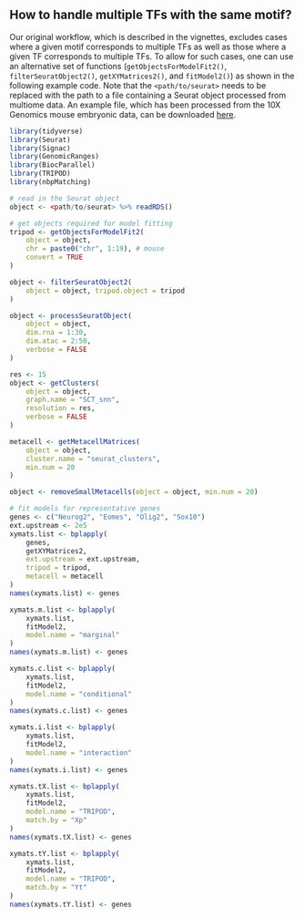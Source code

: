 ## How to handle multiple TFs with the same motif?
  
Our original workflow, which is described in the vignettes, excludes
cases where a given motif corresponds to multiple TFs as well as
those where a given TF corresponds to multiple TFs. 
To allow for such cases, one can use an alternative set of functions
(`getObjectsForModelFit2()`, `filterSeuratObject2()`, 
`getXYMatrices2()`, and `fitModel2()`) as shown in the
following example code.
Note that the `<path/to/seurat>` needs to be replaced with the path to
a file containing a Seurat object processed from multiome data.
An example file, which has been processed from the 10X Genomics mouse
embryonic data, can be downloaded
[here](https://www.dropbox.com/s/4afi9rp4t5d5km0/e18.chromvar.rds?dl=0).

```r
library(tidyverse)
library(Seurat)
library(Signac)
library(GenomicRanges)
library(BiocParallel)
library(TRIPOD)
library(nbpMatching)

# read in the Seurat object
object <- <path/to/seurat> %>% readRDS()

# get objects required for model fitting
tripod <- getObjectsForModelFit2(
    object = object,
    chr = paste0("chr", 1:19), # mouse
    convert = TRUE
)

object <- filterSeuratObject2(
    object = object, tripod.object = tripod
)

object <- processSeuratObject(
    object = object,
    dim.rna = 1:30,
    dim.atac = 2:50,
    verbose = FALSE
)

res <- 15
object <- getClusters(
    object = object,
    graph.name = "SCT_snn",
    resolution = res,
    verbose = FALSE
)

metacell <- getMetacellMatrices(
    object = object,
    cluster.name = "seurat_clusters",
    min.num = 20
)

object <- removeSmallMetacells(object = object, min.num = 20)

# fit models for representative genes
genes <- c("Neurog2", "Eomes", "Olig2", "Sox10")
ext.upstream <- 2e5
xymats.list <- bplapply(
    genes,
    getXYMatrices2,
    ext.upstream = ext.upstream,
    tripod = tripod,
    metacell = metacell
)
names(xymats.list) <- genes

xymats.m.list <- bplapply(
    xymats.list,
    fitModel2,
    model.name = "marginal"
)
names(xymats.m.list) <- genes

xymats.c.list <- bplapply(
    xymats.list,
    fitModel2,
    model.name = "conditional"
)
names(xymats.c.list) <- genes

xymats.i.list <- bplapply(
    xymats.list,
    fitModel2,
    model.name = "interaction"
)
names(xymats.i.list) <- genes

xymats.tX.list <- bplapply(
    xymats.list,
    fitModel2,
    model.name = "TRIPOD",
    match.by = "Xp"
)
names(xymats.tX.list) <- genes

xymats.tY.list <- bplapply(
    xymats.list,
    fitModel2,
    model.name = "TRIPOD",
    match.by = "Yt"
)
names(xymats.tY.list) <- genes
```


